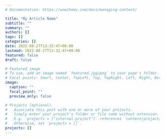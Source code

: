 ```yaml
---
# Documentation: https://wowchemy.com/docs/managing-content/

title: "My Article Name"
subtitle: ""
summary: ""
authors: []
tags: []
categories: []
date: 2022-08-27T13:32:47+08:00
lastmod: 2022-08-27T13:32:47+08:00
featured: false
draft: false

# Featured image
# To use, add an image named `featured.jpg/png` to your page's folder.
# Focal points: Smart, Center, TopLeft, Top, TopRight, Left, Right, BottomLeft, Bottom, BottomRight.
image:
  caption: ""
  focal_point: ""
  preview_only: false

# Projects (optional).
#   Associate this post with one or more of your projects.
#   Simply enter your project's folder or file name without extension.
#   E.g. `projects = ["internal-project"]` references `content/project/deep-learning/index.md`.
#   Otherwise, set `projects = []`.
projects: []
---
```

